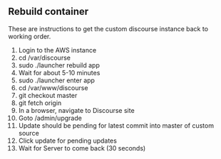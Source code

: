## Rebuild container
These are instructions to get the custom discourse instance back to working order.

1. Login to the AWS instance
2. cd /var/discourse
3. sudo ./launcher rebuild app
4. Wait for about 5-10 minutes
5. sudo ./launcher enter app
6. cd /var/www/discourse
7. git checkout master
8. git fetch origin
9. In a browser, navigate to Discourse site
10. Goto /admin/upgrade
11. Update should be pending for latest commit into master of custom source
12. Click update for pending updates
13. Wait for Server to come back (30 seconds)
